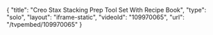 {
    "title": "Creo Stax Stacking Prep Tool Set With Recipe Book",
    "type": "solo",
    "layout": "iframe-static",
    "videoId": "109970065",
    "url": "\/tvpembed\/109970065"
}